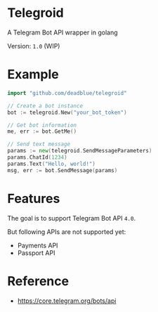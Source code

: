 # Telegroid

A Telegram Bot API wrapper in golang

Version: `1.0` (WIP)

# Example

```Go
import "github.com/deadblue/telegroid"

// Create a bot instance
bot := telegroid.New("your_bot_token")

// Get bot information
me, err := bot.GetMe()

// Send text message
params := new(telegroid.SendMessageParameters)
params.ChatId(1234)
params.Text("Hello, world!")
msg, err := bot.SendMessage(params)

```

# Features

The goal is to support Telegram Bot API `4.0`.

But following APIs are not supported yet:

* Payments API
* Passport API

# Reference

* https://core.telegram.org/bots/api
